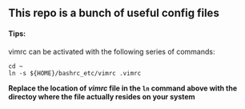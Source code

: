 
## This repo is a bunch of useful config files


#### Tips:
vimrc can be activated with the following series of commands:

```
cd ~
ln -s ${HOME}/bashrc_etc/vimrc .vimrc
```
**Replace the location of _vimrc_ file in the `ln` command above with the directoy where the file actually resides on your system**
